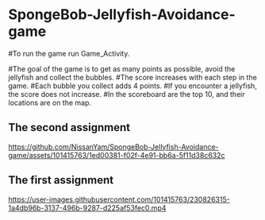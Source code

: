 # SpongeBob-Jellyfish-Avoidance-game

#To run the game run Game_Activity.

#The goal of the game is to get as many points as possible, avoid the jellyfish and collect the bubbles.
#The score increases with each step in the game.
#Each bubble you collect adds 4 points.
#If you encounter a jellyfish, the score does not increase.
#In the scoreboard are the top 10, and their locations are on the map.

## The second assignment
https://github.com/NissanYam/SpongeBob-Jellyfish-Avoidance-game/assets/101415763/1ed00381-f02f-4e91-bb6a-5f11d38c632c

## The first assignment
https://user-images.githubusercontent.com/101415763/230826315-1a4db96b-3137-496b-9287-d225af53fec0.mp4



